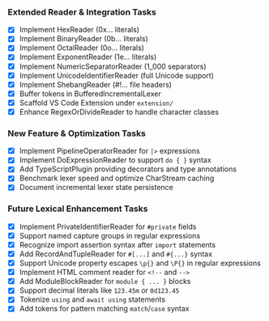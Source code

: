 ### Extended Reader & Integration Tasks

- [x] Implement HexReader (0x… literals)
- [x] Implement BinaryReader (0b… literals)
- [x] Implement OctalReader (0o… literals)
- [x] Implement ExponentReader (1e… literals)
- [x] Implement NumericSeparatorReader (1_000 separators)
- [x] Implement UnicodeIdentifierReader (full Unicode support)
- [x] Implement ShebangReader (#!… file headers)
- [x] Buffer tokens in BufferedIncrementalLexer
- [x] Scaffold VS Code Extension under `extension/`
- [x] Enhance RegexOrDivideReader to handle character classes

### New Feature & Optimization Tasks

- [x] Implement PipelineOperatorReader for `|>` expressions
- [x] Implement DoExpressionReader to support `do { }` syntax
- [x] Add TypeScriptPlugin providing decorators and type annotations
- [x] Benchmark lexer speed and optimize CharStream caching
- [x] Document incremental lexer state persistence

### Future Lexical Enhancement Tasks

- [x] Implement PrivateIdentifierReader for `#private` fields
- [x] Support named capture groups in regular expressions
- [x] Recognize import assertion syntax after `import` statements
- [x] Add RecordAndTupleReader for `#[...]` and `#{...}` syntax
- [x] Support Unicode property escapes `\p{}` and `\P{}` in regular expressions
 - [x] Implement HTML comment reader for `<!--` and `-->`
- [x] Add ModuleBlockReader for `module { ... }` blocks
- [x] Support decimal literals like `123.45m` or `0d123.45`
- [x] Tokenize `using` and `await using` statements
 - [x] Add tokens for pattern matching `match`/`case` syntax
